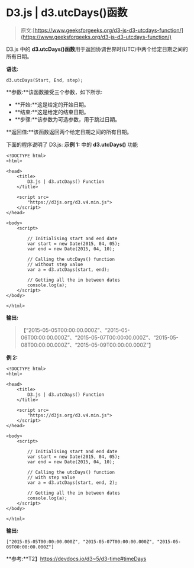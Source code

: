# D3.js | d3.utcDays()函数

> 原文:[https://www.geeksforgeeks.org/d3-js-d3-utcdays-function/](https://www.geeksforgeeks.org/d3-js-d3-utcdays-function/)

D3.js 中的 **d3.utcDays()函数**用于返回协调世界时(UTC)中两个给定日期之间的所有日期。

**语法:**

```
d3.utcDays(Start, End, step);
```

**参数:**该函数接受三个参数，如下所示:

*   **开始:**这是给定的开始日期。
*   **结束:**这是给定的结束日期。
*   **步骤:**该参数为可选参数，用于跳过日期。

**返回值:**该函数返回两个给定日期之间的所有日期。

下面的程序说明了 D3.js:
**示例 1:** 中的 **d3.utcDays()** 功能

```
<!DOCTYPE html>
<html>

<head>
    <title>
        D3.js | d3.utcDays() Function
    </title>

    <script src=
        "https://d3js.org/d3.v4.min.js">
    </script>
</head>

<body>
    <script>

        // Initialising start and end date
        var start = new Date(2015, 04, 05);
        var end = new Date(2015, 04, 10);

        // Calling the utcDays() function
        // without step value
        var a = d3.utcDays(start, end);

        // Getting all the in between dates
        console.log(a);
    </script>
</body>

</html>    
```

**输出:**

> 【“2015-05-05T00:00:00.000Z”、“2015-05-06T00:00:00.000Z”、“2015-05-07T00:00:00.000Z”、“2015-05-08T00:00:00.000Z”、“2015-05-09T00:00:00.000Z”】

**例 2:**

```
<!DOCTYPE html>
<html>

<head>
    <title>
        D3.js | d3.utcDays() Function
    </title>

    <script src=
        "https://d3js.org/d3.v4.min.js">
    </script>
</head>

<body>
    <script>

        // Initialising start and end date
        var start = new Date(2015, 04, 05);
        var end = new Date(2015, 04, 10);

        // Calling the utcDays() function
        // with step value
        var a = d3.utcDays(start, end, 2);

        // Getting all the in between dates
        console.log(a);
    </script>
</body>

</html>    
```

**输出:**

```
["2015-05-05T00:00:00.000Z", "2015-05-07T00:00:00.000Z", "2015-05-09T00:00:00.000Z"]

```

**参考:**T2】https://devdocs.io/d3~5/d3-time#timeDays